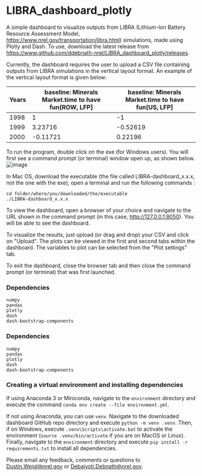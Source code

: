 # LIBRA_dashboard_plotly

A simple dashboard to visualize outputs from LIBRA (Lithium-Ion Battery Resource Assessment Model, https://www.nrel.gov/transportation/libra.html) simulations, made using Plotly and Dash. To use, download the latest release from https://www.github.com/ddebnath-nrel/LIBRA_dashboard_plotly/releases.

Currently, the dashboard requires the user to upload a CSV file containing outputs from LIBRA simulations in the vertical layout format. An example of the vertical layout format is given below:

| Years | baseline: Minerals Market.time to have fun[ROW, LFP] | baseline: Minerals Market.time to have fun[US, LFP] |
| ----- | ---------------------------------------------------- | --------------------------------------------------- |
| 1998  | 1                                                    | -1                                                  |
| 1999  | 3.23716                                              | -0.52619                                            |
| 2000  | -0.11721                                             | 0.22196                                             |

To run the program, double click on the exe (for Windows users). You will first see a command prompt (or terminal) window open up, as shown below.
![image](https://user-images.githubusercontent.com/107583173/194936368-3e2183de-ef33-4bc6-a3b8-1ba8c56691c5.png)

In Mac OS, download the executable (the file called LIBRA-dashboard_x.x.x, not the one with the exe), open a terminal and run the following commands : 
```
cd folder/where/you/downloaded/the/executable
./LIBRA-dashboard_x.x.x
```

To view the dashboard, open a browser of your choice and navigate to the URL shown in the command prompt (in this case, http://127.0.0.1:8050). You will be able to see the dashboard.

To visualize the results, just upload (or drag and drop) your CSV and click on "Upload". The plots can be viewed in the first and second tabs within the dashboard. The variables to plot can be selected from the "Plot settings" tab.


To exit the dashboard, close the browser tab and then close the command prompt (or terminal) that was first launched.

### Dependencies

```
numpy
pandas
plotly
dash
dash-bootstrap-components
```

### Dependencies

```
numpy
pandas
plotly
dash
dash-bootstrap-components
```

### Creating a virtual environment and installing dependencies

If using Anaconda 3 or Miniconda, navigate to the `environment` directory and execute the command
`conda env create --file environment.yml`.

If not using Anaconda, you can use `venv`. Navigate to the downloaded dashboard GitHub repo directory and execute `python -m venv .venv`. Then, if on Windows, execute `.venv\Scripts\activate.bat` to activate the environment (`source .venv/bin/activate` if you are on MacOS or Linux). Finally, navigate to the `environment` directory and execute `pip install -r requirements.txt` to install all dependencies.

Please email any feedback, comments or questions to Dustin.Weigl@nrel.gov or Debajyoti.Debnath@nrel.gov.
